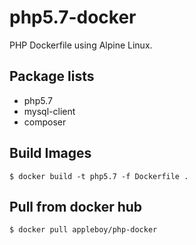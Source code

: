 # php5.7-docker

PHP Dockerfile using Alpine Linux.

## Package lists

* php5.7
* mysql-client
* composer

## Build Images

```
$ docker build -t php5.7 -f Dockerfile .
```

## Pull from docker hub

```
$ docker pull appleboy/php-docker
```

